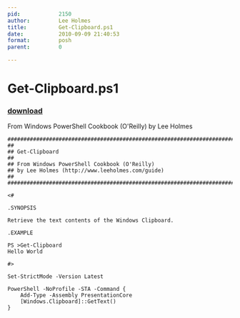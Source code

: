```yaml
---
pid:            2150
author:         Lee Holmes
title:          Get-Clipboard.ps1
date:           2010-09-09 21:40:53
format:         posh
parent:         0

---
```


# Get-Clipboard.ps1

### [download](//scripts/2150.ps1)

From Windows PowerShell Cookbook (O'Reilly) by Lee Holmes

```posh
#############################################################################
##
## Get-Clipboard
##
## From Windows PowerShell Cookbook (O'Reilly)
## by Lee Holmes (http://www.leeholmes.com/guide)
##
##############################################################################

<#

.SYNOPSIS

Retrieve the text contents of the Windows Clipboard.

.EXAMPLE

PS >Get-Clipboard
Hello World

#>

Set-StrictMode -Version Latest

PowerShell -NoProfile -STA -Command {
    Add-Type -Assembly PresentationCore
    [Windows.Clipboard]::GetText()
}
```

